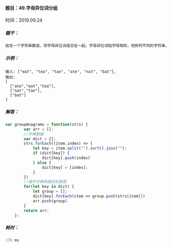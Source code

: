 #### 题目：49.字母异位词分组

时间：2019.09.24

##### 题干：

```javascript
给定一个字符串数组，将字母异位词组合在一起。字母异位词指字母相同，但排列不同的字符串。
```

##### 示例：

```
输入: ["eat", "tea", "tan", "ate", "nat", "bat"],
输出:
[
  ["ate","eat","tea"],
  ["nat","tan"],
  ["bat"]
]
```

##### 解答：

```javascript
var groupAnagrams = function(strs) {
        var arr = [];
        //字典数据
        var dict = {};
        strs.forEach((item,index) => {
            let key = item.split("").sort().join("");
            if (dict[key]) {
                dict[key].push(index)
            } else {
                dict[key] = [index];
            }
        })
    	//循环字典构建目标数据
        for(let key in dict) {
            let group = [];
            dict[key].forEach(item => group.push(strs[item]))
            arr.push(group)
        }
        return arr;
    };
```

##### 耗时：

```javascript
176 ms
```


